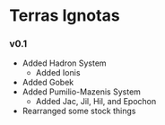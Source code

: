 # Terras Ignotas

### v0.1
* Added Hadron System
  * Added Ionis
* Added Gobek
* Added Pumilio-Mazenis System
  * Added Jac, Jil, Hil, and Epochon
* Rearranged some stock things
